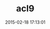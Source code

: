 ---
layout: post
title:  "acl9"
repo:   "be9/acl9"
date:   2015-02-18 17:13:01
gemurl: http://github.com/be9/acl9
---